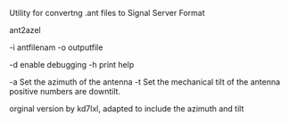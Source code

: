 Utility for convertng .ant files to Signal Server Format

ant2azel

-i antfilenam
-o outputfile

-d enable debugging
-h print help

-a Set the azimuth of the antenna
-t Set the mechanical tilt of the antenna  positive numbers are downtilt.

orginal version by kd7lxl, adapted to include the azimuth and tilt
